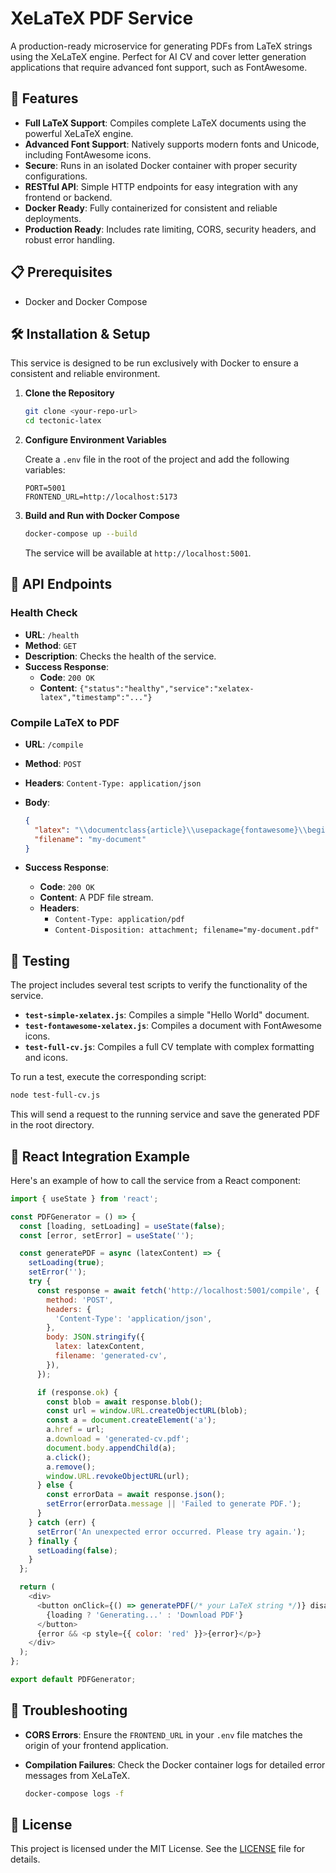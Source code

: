 # XeLaTeX PDF Service

A production-ready microservice for generating PDFs from LaTeX strings using the XeLaTeX engine. Perfect for AI CV and cover letter generation applications that require advanced font support, such as FontAwesome.

## 🚀 Features

-   **Full LaTeX Support**: Compiles complete LaTeX documents using the powerful XeLaTeX engine.
-   **Advanced Font Support**: Natively supports modern fonts and Unicode, including FontAwesome icons.
-   **Secure**: Runs in an isolated Docker container with proper security configurations.
-   **RESTful API**: Simple HTTP endpoints for easy integration with any frontend or backend.
-   **Docker Ready**: Fully containerized for consistent and reliable deployments.
-   **Production Ready**: Includes rate limiting, CORS, security headers, and robust error handling.

## 📋 Prerequisites

-   Docker and Docker Compose

## 🛠️ Installation & Setup

This service is designed to be run exclusively with Docker to ensure a consistent and reliable environment.

1.  **Clone the Repository**

    ```bash
    git clone <your-repo-url>
    cd tectonic-latex
    ```

2.  **Configure Environment Variables**

    Create a `.env` file in the root of the project and add the following variables:

    ```env
    PORT=5001
    FRONTEND_URL=http://localhost:5173
    ```

3.  **Build and Run with Docker Compose**

    ```bash
    docker-compose up --build
    ```

    The service will be available at `http://localhost:5001`.

## 📡 API Endpoints

### Health Check

-   **URL**: `/health`
-   **Method**: `GET`
-   **Description**: Checks the health of the service.
-   **Success Response**:
    -   **Code**: `200 OK`
    -   **Content**: `{"status":"healthy","service":"xelatex-latex","timestamp":"..."}`

### Compile LaTeX to PDF

-   **URL**: `/compile`
-   **Method**: `POST`
-   **Headers**: `Content-Type: application/json`
-   **Body**:

    ```json
    {
      "latex": "\\documentclass{article}\\usepackage{fontawesome}\\begin{document}Hello, \\faIcon{github}!\\end{document}",
      "filename": "my-document"
    }
    ```

-   **Success Response**:
    -   **Code**: `200 OK`
    -   **Content**: A PDF file stream.
    -   **Headers**:
        -   `Content-Type: application/pdf`
        -   `Content-Disposition: attachment; filename="my-document.pdf"`

## 🧪 Testing

The project includes several test scripts to verify the functionality of the service.

-   **`test-simple-xelatex.js`**: Compiles a simple "Hello World" document.
-   **`test-fontawesome-xelatex.js`**: Compiles a document with FontAwesome icons.
-   **`test-full-cv.js`**: Compiles a full CV template with complex formatting and icons.

To run a test, execute the corresponding script:

```bash
node test-full-cv.js
```

This will send a request to the running service and save the generated PDF in the root directory.

## 🔗 React Integration Example

Here's an example of how to call the service from a React component:

```javascript
import { useState } from 'react';

const PDFGenerator = () => {
  const [loading, setLoading] = useState(false);
  const [error, setError] = useState('');

  const generatePDF = async (latexContent) => {
    setLoading(true);
    setError('');
    try {
      const response = await fetch('http://localhost:5001/compile', {
        method: 'POST',
        headers: {
          'Content-Type': 'application/json',
        },
        body: JSON.stringify({
          latex: latexContent,
          filename: 'generated-cv',
        }),
      });

      if (response.ok) {
        const blob = await response.blob();
        const url = window.URL.createObjectURL(blob);
        const a = document.createElement('a');
        a.href = url;
        a.download = 'generated-cv.pdf';
        document.body.appendChild(a);
        a.click();
        a.remove();
        window.URL.revokeObjectURL(url);
      } else {
        const errorData = await response.json();
        setError(errorData.message || 'Failed to generate PDF.');
      }
    } catch (err) {
      setError('An unexpected error occurred. Please try again.');
    } finally {
      setLoading(false);
    }
  };

  return (
    <div>
      <button onClick={() => generatePDF(/* your LaTeX string */)} disabled={loading}>
        {loading ? 'Generating...' : 'Download PDF'}
      </button>
      {error && <p style={{ color: 'red' }}>{error}</p>}
    </div>
  );
};

export default PDFGenerator;
```

## 🐛 Troubleshooting

-   **CORS Errors**: Ensure the `FRONTEND_URL` in your `.env` file matches the origin of your frontend application.
-   **Compilation Failures**: Check the Docker container logs for detailed error messages from XeLaTeX.

    ```bash
    docker-compose logs -f
    ```

## 📄 License

This project is licensed under the MIT License. See the [LICENSE](LICENSE) file for details.
